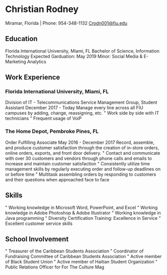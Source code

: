 # Christian Rodney
Miramar, Florida | Phone: 954-348-1132
         Crodn001@fiu.edu

## Education
Florida International University, Miami, FL
Bachelor of Science, Information Technology                                                                                          Expected Garduation: May 2019
Minor: Social Media & E-Marketing Analytics

## Work Experience
### Florida International University, Miami, FL
Division of IT - Telecommunications Service Management Group, Student Assistant
December 2017 - Today
Manage every line across all FIU campuses by adding, change, reassigning, etc.
" Work side by side with IT technicians
" Frequent usage of VoiP

### The Home Depot, Pembroke Pines, FL
Order Fulfilling Associate
May 2016 - December 2017
Record, assemble, and produce customer satisfaction through the creation of in-store orders, online orders, exports, and front door delivery.
"	Contact and communicate with over 30 customers and vendors through phone calls and emails to increase and maintain customer satisfaction
"	Consistently utilize time management skills by regularly executing order and follow-up deadlines on or before time
"	Multitask assembling orders by responding to customers and their questions when approached face to face

## Skills
"	Working knowledge in Microsoft Word, PowerPoint, and Excel
"	Working knowledge in Adobe Photoshop & Adobe Illustrator
"	Working knowledge in Java programming
"	Diversity Certification Training: Excellence in Service
"	Excellent customer service skills   

## School Involvement
"	Treasurer of the Caribbean Students Association
"	Coordinator of Fundraising Committee of Caribbean Students Association
"	Active member of Black Student Union
"	Active member of Haitian Student Organization
"	Public Relations Officer for For The Culture Mag



